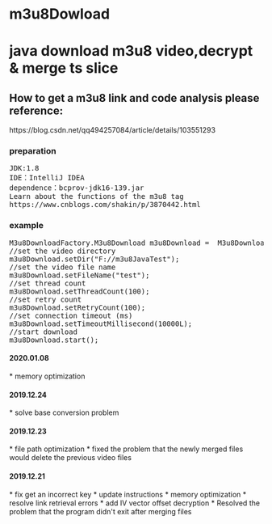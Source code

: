 # m3u8Dowload
<h1>java download m3u8 video,decrypt & merge ts slice</h1>
<h2>
How to get a m3u8 link and code analysis please reference:
</h2>
https://blog.csdn.net/qq494257084/article/details/103551293
<h3>preparation</h3>
<pre>
JDK:1.8
IDE：IntelliJ IDEA
dependence：bcprov-jdk16-139.jar
Learn about the functions of the m3u8 tag
https://www.cnblogs.com/shakin/p/3870442.html
</pre>
<h3>example</h3>
<pre>
M3u8DownloadFactory.M3u8Download m3u8Download =  M3u8DownloadFactory.getInstance(M3U8URL);
//set the video directory
m3u8Download.setDir("F://m3u8JavaTest");
//set the video file name
m3u8Download.setFileName("test");
//set thread count 
m3u8Download.setThreadCount(100);
//set retry count
m3u8Download.setRetryCount(100);
//set connection timeout (ms)
m3u8Download.setTimeoutMillisecond(10000L);
//start download
m3u8Download.start();
</pre>

<h4>2020.01.08</h4>
* memory optimization

<h4>2019.12.24</h4>
* solve base conversion problem

<h4>2019.12.23</h4>
* file path optimization 
* fixed the problem that the newly merged files would delete the previous video files

<h4>2019.12.21</h4>
* fix get an incorrect key
* update instructions
* memory optimization
* resolve link retrieval errors
* add IV vector offset decryption
* Resolved the problem that the program didn't exit after merging files
